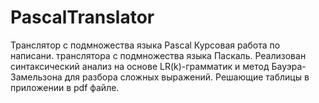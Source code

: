 # PascalTranslator
Транслятор с подмножества языка Pascal
Курсовая работа по написани. транслятора с подмножества языка Паскаль. 
Реализован синтаксический анализ на основе LR(k)-грамматик и метод Бауэра-Замельзона для разбора сложных выражений.
Решающие таблицы в приложении в pdf файле.

